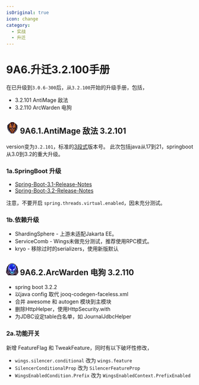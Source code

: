```yaml
---
isOriginal: true
icon: change
category:
  - 实战
  - 升迁
---
```


# 9A6.升迁3.2.100手册

在已升级到`3.0.6-300`后，从`3.2.100`开始的升级手册，包括，

* 3.2.101 AntiMage 敌法
* 3.2.110 ArcWarden 电狗

## ![Anti-Mage](/antimage_minimap_icon.png) 9A6.1.AntiMage 敌法 3.2.101

version变为`3.2.101`，标准的[3段式](https://semver.org)版本号。
此次包括java从17到21，springboot从3.0到3.2的重大升级。

### 1a.SpringBoot 升级

* [Spring-Boot-3.1-Release-Notes](https://github.com/spring-projects/spring-boot/wiki/Spring-Boot-3.1-Release-Notes)
* [Spring-Boot-3.2-Release-Notes](https://github.com/spring-projects/spring-boot/wiki/Spring-Boot-3.2-Release-Notes)

注意，不要开启 `spring.threads.virtual.enabled`，因未充分测试。

### 1b.依赖升级

* ShardingSphere - 上游未适配Jakarta EE。
* ServiceComb - Wings未做充分测试，推荐使用RPC模式。
* kryo - 移除过时的serializers，使用新版默认

## ![Arc Warden](/arcwarden_minimap_icon.png) 9A6.2.ArcWarden 电狗 3.2.110

* spring boot 3.2.2
* 以java config 取代 jooq-codegen-faceless.xml
* 合并 awesome 和 autogen 模块到主模块
* 删除HttpHelper，使用HttpSecurity.with
* 为JDBC设定table白名单，如 JournalJdbcHelper

### 2a.功能开关

新增 FeatureFlag 和 TweakFeature，同时有以下破坏性修改，

* `wings.silencer.conditional` 改为 `wings.feature`
* `SilencerConditionalProp` 改为 `SilencerFeatureProp`
* `WingsEnabledCondition.Prefix` 改为 `WingsEnabledContext.PrefixEnabled`
